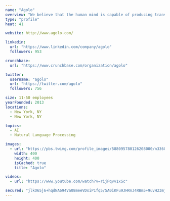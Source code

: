 ```yaml
---
name: "Agolo"
overview: "We believe that the human mind is capable of producing transformative insights that can change a company’s fortunes. Agolo summarizes information faster and with broader coverage than any human. Agolo helps analysts act strategically instead of processing information."
type: "profile"
heat: 41

website: http://www.agolo.com/

linkedin:
  url: "https://www.linkedin.com/company/agolo"
  followers: 953

crunchbase:
  url: "https://www.crunchbase.com/organization/agolo"

twitter:
  username: "agolo"
  url: "https://twitter.com/agolo"
  followers: 756

size: 11-50 employees
yearFounded: 2013
locations:
  - New York, NY
  - New York, NY

topics:
  - AI
  - Natural Language Processing

images:
  - url: "https://pbs.twimg.com/profile_images/588095780126208000/n336QMMR_400x400.png"
    width: 400
    height: 400
    isCached: true
    title: "Agolo"

videos:
  - url: "https://www.youtube.com/watch?v=rijPqvv1xSc"

secured: "jlkO65j6+hqdNA694Va08meeVDsiP1fq5/SA0iKFu9JHRnJ4RBm5+9uvH23mjETgnDJktjED22tTmeMZ+w5cHirHZMORtGLkGMkbxLRwbP0xd3pQOmgqsN2tT96mLieTNI4pUlsxH5je7L/wHwuxz0CF/xgGjzYyJlJ9IoW3s0zWJjWDxeR5zimZSTs3zT0i246PjXVwahCaToO5S2254aE6eJCLd7WQLJBWyUEtyB3oGVQIlL3kUvPYV0uPixrbBMiOKVw1PQ6VSpUxeGdWts13cLNHcQ4TOFrn+p5fcaPqxtTaH7A7LVYhe72+fJCws/2UqgTckn6QoZ5bjSHGNC9HtzjylYQu4zkyR12hSjnuqwRQCmshSTOTIQ6PCJ10;dKeQ5DEhoepkuLBVof+4vw=="
---
```


